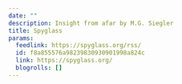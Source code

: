 ```yaml
---
date: ""
description: Insight from afar by M.G. Siegler
title: Spyglass
params:
  feedlink: https://spyglass.org/rss/
  id: f8a855576a98239830930901998a824c
  link: https://spyglass.org/
  blogrolls: []
---
```

